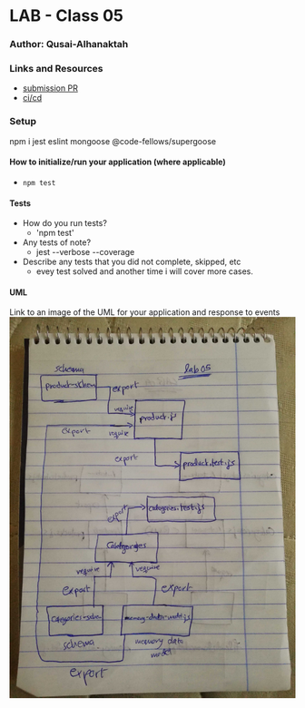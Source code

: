 # LAB - Class 05

### Author: Qusai-Alhanaktah

### Links and Resources

- [submission PR](https://github.com/401-advanced-javascript-qusaiAlhanaktah/lab-05/pull/1)
- [ci/cd](https://github.com/401-advanced-javascript-qusaiAlhanaktah/lab-05/actions)

### Setup
npm i jest eslint mongoose @code-fellows/supergoose 

#### How to initialize/run your application (where applicable)

- `npm test`

#### Tests

- How do you run tests?
     - 'npm test'
- Any tests of note?
     - jest --verbose --coverage
- Describe any tests that you did not complete, skipped, etc
     - evey test solved and another time i will cover more cases.
#### UML
Link to an image of the UML for your application and response to events
![White-board](assets/IMG_20200125_170040.jpg)